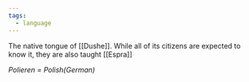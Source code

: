 ```yaml
---
tags:
  - language
---
```

The native tongue of [[Dushe]]. While all of its citizens are expected to know it, they are also taught [[Espra]]

*Polieren = Polish(German)*